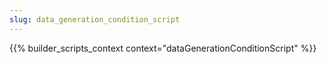```yaml
---
slug: data_generation_condition_script
---
```


{{% builder_scripts_context context="dataGenerationConditionScript" %}}

